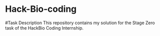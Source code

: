 # Hack-Bio-coding
#Task Description 
This repository contains my solution for the Stage Zero task of the HackBio Coding Internship.
